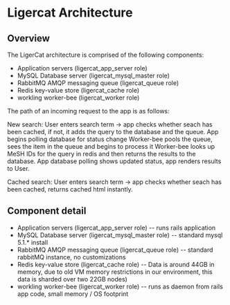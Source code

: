 Ligercat Architecture
===================

Overview
-------------------------

The LigerCat architecture is comprised of the following components:

* Application servers (ligercat_app_server role)
* MySQL Database server (ligercat_mysql_master role)
* RabbitMQ AMQP messaging queue (ligercat_queue role)
* Redis key-value store (ligercat_cache role)
* workling worker-bee (ligercat_worker role)

The path of an incoming request to the app is as follows:

New search:
User enters search term -> app checks whether seach has been cached, if not, it adds the query to the database and the queue.
App begins polling database for status change
Worker-bee pools the queue, sees the item in the queue and begins to process it
Worker-bee looks up MeSH IDs for the query in redis and then returns the results to the database.
App database polling shows updated status, app renders results to User.

Cached search:
User enters search term -> app checks whether seach has been cached, returns cached html instantly.

Component detail
-----------------
* Application servers (ligercat_app_server role)
-- runs rails application
* MySQL Database server (ligercat_mysql_master role)
-- standard mysql 5.1.* install
* RabbitMQ AMQP messaging queue (ligercat_queue role)
-- standard rabbitMQ instance, no customizations
* Redis key-value store (ligercat_cache role)
-- Data is around 44GB in memory, due to old VM memory restrictions in our environment, this data is sharded over two 22GB nodes)
* workling worker-bee (ligercat_worker role)
-- runs as daemon from rails app code, small memory / OS footprint
